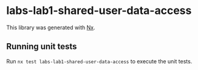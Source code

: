 # labs-lab1-shared-user-data-access

This library was generated with [Nx](https://nx.dev).

## Running unit tests

Run `nx test labs-lab1-shared-user-data-access` to execute the unit tests.
